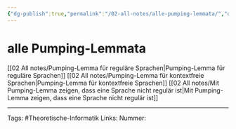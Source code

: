 ```yaml
---
{"dg-publish":true,"permalink":"/02-all-notes/alle-pumping-lemmata/","dgHomeLink":true,"dgPassFrontmatter":false}
---
```


# alle Pumping-Lemmata
[[02 All notes/Pumping-Lemma für reguläre Sprachen|Pumping-Lemma für reguläre Sprachen]]
[[02 All notes/Pumping-Lemma für kontextfreie Sprachen|Pumping-Lemma für kontextfreie Sprachen]]
[[02 All notes/Mit Pumping-Lemma zeigen, dass eine Sprache nicht regulär ist|Mit Pumping-Lemma zeigen, dass eine Sprache nicht regulär ist]]

___
Tags: #Theoretische-Informatik 
Links: 
Nummer: